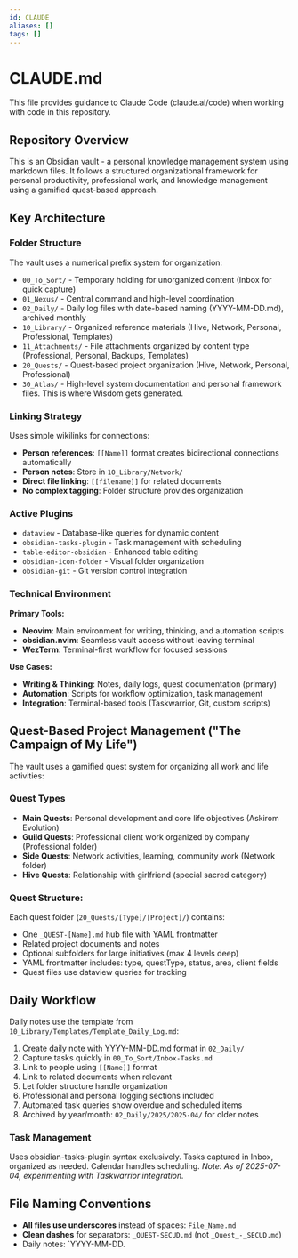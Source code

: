 ```yaml
---
id: CLAUDE
aliases: []
tags: []
---
```


# CLAUDE.md

This file provides guidance to Claude Code (claude.ai/code) when working with code in this repository.

## Repository Overview

This is an Obsidian vault - a personal knowledge management system using markdown files. It follows a structured organizational framework for personal productivity, professional work, and knowledge management using a gamified quest-based approach.

## Key Architecture

### Folder Structure

The vault uses a numerical prefix system for organization:

- `00_To_Sort/` - Temporary holding for unorganized content (Inbox for quick capture)
- `01_Nexus/` - Central command and high-level coordination
- `02_Daily/` - Daily log files with date-based naming (YYYY-MM-DD.md), archived monthly
- `10_Library/` - Organized reference materials (Hive, Network, Personal, Professional, Templates)
- `11_Attachments/` - File attachments organized by content type (Professional, Personal, Backups, Templates)
- `20_Quests/` - Quest-based project organization (Hive, Network, Personal, Professional)
- `30_Atlas/` - High-level system documentation and personal framework files. This is where Wisdom gets generated.

### Linking Strategy

Uses simple wikilinks for connections:

- **Person references**: `[[Name]]` format creates bidirectional connections automatically
- **Person notes**: Store in `10_Library/Network/`
- **Direct file linking**: `[[filename]]` for related documents
- **No complex tagging**: Folder structure provides organization

### Active Plugins

- `dataview` - Database-like queries for dynamic content
- `obsidian-tasks-plugin` - Task management with scheduling
- `table-editor-obsidian` - Enhanced table editing
- `obsidian-icon-folder` - Visual folder organization
- `obsidian-git` - Git version control integration

### Technical Environment

**Primary Tools:**

- **Neovim**: Main environment for writing, thinking, and automation scripts
- **obsidian.nvim**: Seamless vault access without leaving terminal
- **WezTerm**: Terminal-first workflow for focused sessions

**Use Cases:**

- **Writing & Thinking**: Notes, daily logs, quest documentation (primary)
- **Automation**: Scripts for workflow optimization, task management
- **Integration**: Terminal-based tools (Taskwarrior, Git, custom scripts)

## Quest-Based Project Management ("The Campaign of My Life")

The vault uses a gamified quest system for organizing all work and life activities:

### Quest Types

- **Main Quests**: Personal development and core life objectives (Askirom Evolution)
- **Guild Quests**: Professional client work organized by company (Professional folder)
- **Side Quests**: Network activities, learning, community work (Network folder)
- **Hive Quests**: Relationship with girlfriend (special sacred category)

### Quest Structure:

Each quest folder (`20_Quests/[Type]/[Project]/`) contains:

- One `_QUEST-[Name].md` hub file with YAML frontmatter
- Related project documents and notes
- Optional subfolders for large initiatives (max 4 levels deep)
- YAML frontmatter includes: type, questType, status, area, client fields
- Quest files use dataview queries for tracking

## Daily Workflow

Daily notes use the template from `10_Library/Templates/Template_Daily_Log.md`:

1. Create daily note with YYYY-MM-DD.md format in `02_Daily/`
2. Capture tasks quickly in `00_To_Sort/Inbox-Tasks.md`
3. Link to people using `[[Name]]` format
4. Link to related documents when relevant
5. Let folder structure handle organization
6. Professional and personal logging sections included
7. Automated task queries show overdue and scheduled items
8. Archived by year/month: `02_Daily/2025/2025-04/` for older notes

### Task Management

Uses obsidian-tasks-plugin syntax exclusively. Tasks captured in Inbox, organized as needed. Calendar handles scheduling.
_Note: As of 2025-07-04, experimenting with Taskwarrior integration._

## File Naming Conventions

- **All files use underscores** instead of spaces: `File_Name.md`
- **Clean dashes** for separators: `_QUEST-SECUD.md` (not `_Quest_-_SECUD.md`)
- Daily notes: `YYYY-MM-DD.

